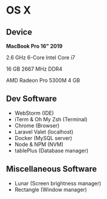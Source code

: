 # OS X

## Device
**MacBook Pro 16" 2019**

2.6 GHz 6-Core Intel Core i7

16 GB 2667 MHz DDR4

AMD Radeon Pro 5300M 4 GB

## Dev Software
- WebStorm (IDE)
- iTerm & Oh My Zsh (Terminal)
- Chrome (Browser)
- Laravel Valet (localhost)
- Docker (MySQL server)
- Node & NPM (NVM)
- tablePlus (Database manager)

## Miscellaneous Software
- Lunar (Screen brightness manager)
- Rectangle (Window manager)
